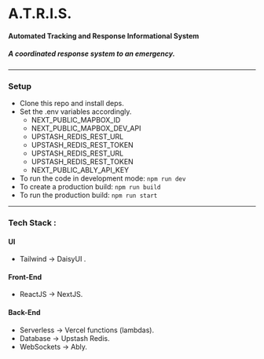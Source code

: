 # A.T.R.I.S.

#### Automated Tracking and Response Informational System

##### A coordinated response system to an emergency.

---

### Setup

- Clone this repo and install deps.
- Set the .env variables accordingly.
  - NEXT_PUBLIC_MAPBOX_ID
  - NEXT_PUBLIC_MAPBOX_DEV_API
  - UPSTASH_REDIS_REST_URL
  - UPSTASH_REDIS_REST_TOKEN
  - UPSTASH_REDIS_REST_URL
  - UPSTASH_REDIS_REST_TOKEN
  - NEXT_PUBLIC_ABLY_API_KEY
- To run the code in development mode: `npm run dev`
- To create a production build: `npm run build`
- To run the production build: `npm run start`

---

### Tech Stack :

#### UI

- Tailwind -> DaisyUI .

#### Front-End

- ReactJS -> NextJS.

#### Back-End

- Serverless -> Vercel functions (lambdas).
- Database -> Upstash Redis.
- WebSockets -> Ably.
